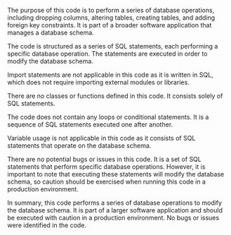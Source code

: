 The purpose of this code is to perform a series of database operations, including dropping columns, altering tables, creating tables, and adding foreign key constraints. It is part of a broader software application that manages a database schema.

The code is structured as a series of SQL statements, each performing a specific database operation. The statements are executed in order to modify the database schema.

Import statements are not applicable in this code as it is written in SQL, which does not require importing external modules or libraries.

There are no classes or functions defined in this code. It consists solely of SQL statements.

The code does not contain any loops or conditional statements. It is a sequence of SQL statements executed one after another.

Variable usage is not applicable in this code as it consists of SQL statements that operate on the database schema.

There are no potential bugs or issues in this code. It is a set of SQL statements that perform specific database operations. However, it is important to note that executing these statements will modify the database schema, so caution should be exercised when running this code in a production environment.

In summary, this code performs a series of database operations to modify the database schema. It is part of a larger software application and should be executed with caution in a production environment. No bugs or issues were identified in the code.
